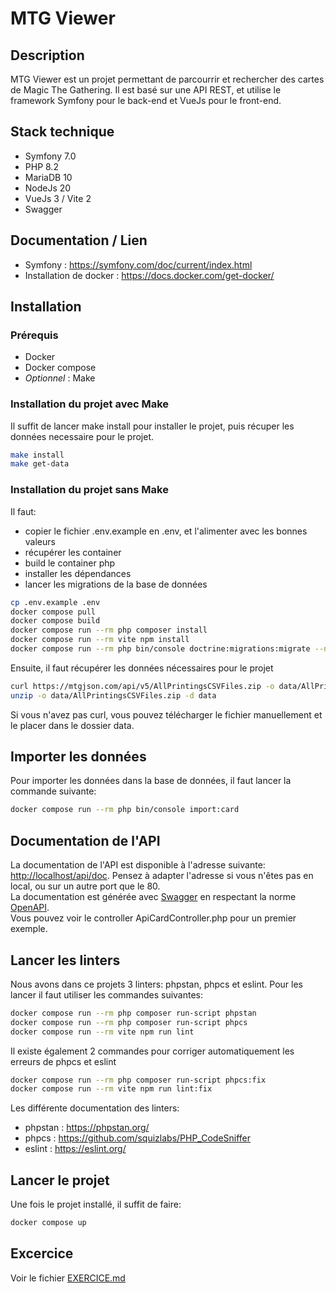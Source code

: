 # MTG Viewer

## Description

MTG Viewer est un projet permettant de parcourrir et rechercher des cartes de Magic The Gathering.
Il est basé sur une API REST, et utilise le framework Symfony pour le back-end et VueJs pour le front-end.

## Stack technique

- Symfony 7.0
- PHP 8.2
- MariaDB 10
- NodeJs 20
- VueJs 3 / Vite 2
- Swagger

## Documentation / Lien

- Symfony : https://symfony.com/doc/current/index.html
- Installation de docker : https://docs.docker.com/get-docker/

## Installation

### Prérequis

- Docker
- Docker compose
- *Optionnel* : Make

### Installation du projet avec Make

Il suffit de lancer make install pour installer le projet, puis récuper les données necessaire pour le projet.

```bash
make install
make get-data
```

### Installation du projet sans Make

Il faut:

- copier le fichier .env.example en .env, et l'alimenter avec les bonnes valeurs
- récupérer les container
- build le container php
- installer les dépendances
- lancer les migrations de la base de données

```bash
cp .env.example .env
docker compose pull
docker compose build
docker compose run --rm php composer install
docker compose run --rm vite npm install
docker compose run --rm php bin/console doctrine:migrations:migrate --no-interaction
````

Ensuite, il faut récupérer les données nécessaires pour le projet

```bash
curl https://mtgjson.com/api/v5/AllPrintingsCSVFiles.zip -o data/AllPrintingsCSVFiles.zip
unzip -o data/AllPrintingsCSVFiles.zip -d data
```

Si vous n'avez pas curl, vous pouvez télécharger le fichier manuellement et le placer dans le dossier data.

## Importer les données

Pour importer les données dans la base de données, il faut lancer la commande suivante:

```bash
docker compose run --rm php bin/console import:card
```

## Documentation de l'API

La documentation de l'API est disponible à l'adresse suivante: [http://localhost/api/doc](http://localhost/api/doc).
Pensez à adapter l'adresse si vous n'êtes pas en local, ou sur un autre port que le 80.  
La documentation est générée avec [Swagger](https://swagger.io/) en respectant la
norme [OpenAPI](https://swagger.io/specification/).  
Vous pouvez voir le controller ApiCardController.php pour un premier exemple.

## Lancer les linters

Nous avons dans ce projets 3 linters: phpstan, phpcs et eslint.
Pour les lancer il faut utiliser les commandes suivantes:

```bash
docker compose run --rm php composer run-script phpstan
docker compose run --rm php composer run-script phpcs
docker compose run --rm vite npm run lint
```  

Il existe également 2 commandes pour corriger automatiquement les erreurs de phpcs et eslint

```bash
docker compose run --rm php composer run-script phpcs:fix
docker compose run --rm vite npm run lint:fix
```

Les différente documentation des linters:

- phpstan : https://phpstan.org/
- phpcs : https://github.com/squizlabs/PHP_CodeSniffer
- eslint : https://eslint.org/

## Lancer le projet

Une fois le projet installé, il suffit de faire:

```bash
docker compose up
```

## Excercice

Voir le fichier [EXERCICE.md](EXERCICE.md)
